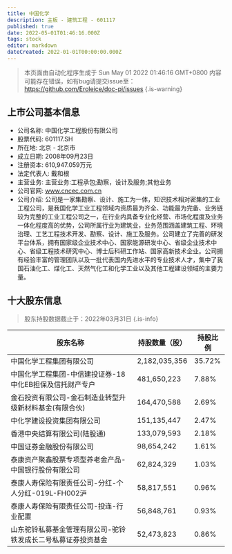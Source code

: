 ```yaml
---
title: 中国化学
description: 主板 - 建筑工程 - 601117
published: true
date: 2022-05-01T01:46:16.000Z
tags: stock
editor: markdown
dateCreated: 2022-01-01T00:00:00.000Z
---
```


> 本页面由自动化程序生成于 Sun May 01 2022 01:46:16 GMT+0800
> 内容可能存在错误，如有bug请提交issue至：https://github.com/Eroleice/doc-pi/issues
{.is-warning}

## 上市公司基本信息
- 公司名称: 中国化学工程股份有限公司
- 股票代码: 601117.SH
- 所在地: 北京 - 北京市
- 成立日期: 2008年09月23日
- 注册资本: 610,947.059万元
- 法定代表人: 戴和根
- 主营业务: 主营业务:工程承包;勘察，设计及服务;其他业务
- 公司官网: www.cncec.com.cn
- 公司介绍: 公司是一家集勘察、设计、施工为一体，知识技术相对密集的工业工程公司，是我国化学工业工程领域内资质最为齐全、功能最为完备、业务链较为完整的工业工程公司之一，在行业内具备专业化经营、市场化程度及业务一体化程度高的优势，公司所属行业为建筑业，业务范围涵盖建筑工程、环境治理、工艺工程技术开发、勘察、设计、施工及服务。公司建立了完善的研发平台体系，拥有国家级企业技术中心、国家能源研发中心、省级企业技术中心、省级工程技术研究中心、博士后科研工作站、国家高新技术企业。公司拥有经验丰富的管理团队以及一批代表国内先进水平的专业技术人才，集中了我国石油化工、煤化工、天然气化工和化学工业以及其他工程建设领域的主要力量。


## 十大股东信息
> 股东持股数据截止于：2022年03月31日
{.is-info}

| 股东名称 | 持股数量（股） | 持股比例 |
| --- | --- | --- |
| 中国化学工程集团有限公司 | 2,182,035,356 | 35.72% |
| 中国化学工程集团-中信建投证券-18中化EB担保及信托财产专户 | 481,650,223 | 7.88% |
| 金石投资有限公司-金石制造业转型升级新材料基金(有限合伙) | 164,470,588 | 2.69% |
| 中化学建设投资集团有限公司 | 151,135,447 | 2.47% |
| 香港中央结算有限公司(陆股通) | 133,079,593 | 2.18% |
| 中国证券金融股份有限公司 | 98,654,242 | 1.61% |
| 泰康资产聚鑫股票专项型养老金产品-中国银行股份有限公司 | 62,824,329 | 1.03% |
| 泰康人寿保险有限责任公司-分红-个人分红-019L-FH002沪 | 58,817,551 | 0.96% |
| 泰康人寿保险有限责任公司-投连-行业配置 | 56,848,761 | 0.93% |
| 山东驼铃私募基金管理有限公司-驼铃铁发成长二号私募证券投资基金 | 52,473,823 | 0.86% |




